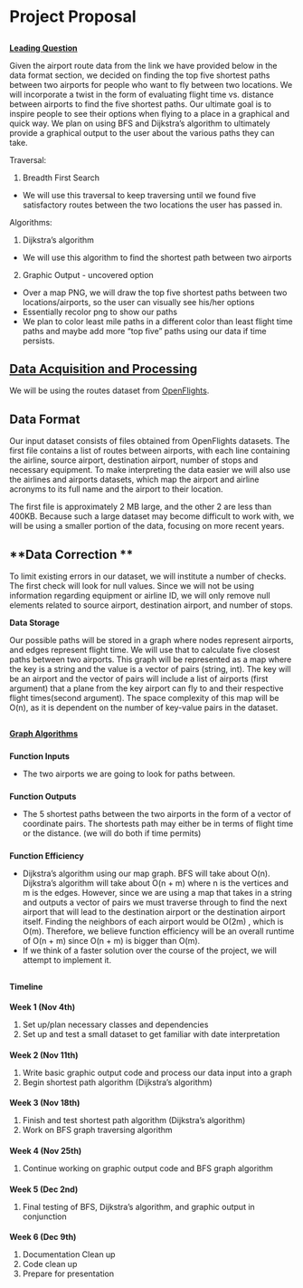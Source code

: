 # **Project Proposal**


## 
**<span style="text-decoration:underline;">Leading Question</span>**

Given the airport route data from the link we have provided below in the data format section, we decided on finding the top five shortest paths between two airports for people who want to fly between two locations. We will incorporate a twist in the form of evaluating flight time vs. distance between airports to find the five shortest paths. Our ultimate goal is to inspire people to see their options when flying to a place in a graphical and quick way. We plan on using BFS and Dijkstra’s algorithm to ultimately provide a graphical output to the user about the various paths they can take. 

Traversal:



1. Breadth First Search 
* We will use this traversal to keep traversing until we found five satisfactory routes between the two locations the user has passed in. 

Algorithms:



1. Dijkstra’s algorithm
* We will use this algorithm to find the shortest path between two airports
2. Graphic Output - uncovered option
* Over a map PNG, we will draw the top five shortest paths between two locations/airports, so the user can visually see his/her options 
* Essentially recolor png to show our paths
* We plan to color least mile paths in a different color than least flight time paths and maybe add more “top five” paths using our data if time persists.


## **<span style="text-decoration:underline;">Data Acquisition and Processing</span>**

We will be using the routes dataset from [OpenFlights](https://openflights.org/data.html#route).


## **Data Format**

Our input dataset consists of files obtained from OpenFlights datasets. The first file contains a list of routes between airports, with each line containing the airline, source airport, destination airport, number of stops and necessary equipment. To make interpreting the data easier we will also use the airlines and airports datasets, which map the airport and airline acronyms to its full name and the airport to their location.

The first file is approximately 2 MB large, and the other 2 are less than 400KB. Because such a large dataset may become difficult to work with, we will be using a smaller portion of the data, focusing on more recent years.


## **Data Correction **

To limit existing errors in our dataset, we will institute a number of checks. The first check will look for null values. Since we will not be using information regarding equipment or airline ID, we will only remove null elements related to source airport, destination airport, and number of stops.

**Data Storage**

Our possible paths will be stored in a graph where nodes represent airports, and edges represent flight time. We will use that to calculate five closest paths between two airports. This graph will be represented as a map where the key is a string and the value is a vector of pairs (string, int). The key will be an airport and the vector of pairs will include a list of airports (first argument) that a plane from the key airport can fly to and their respective flight times(second argument). The space complexity of this map will be O(n), as it is dependent on the number of key-value pairs in the dataset.



## 
**<span style="text-decoration:underline;">Graph Algorithms </span>**


### 
**Function Inputs**



* The two airports we are going to look for paths between. 

### 
**Function Outputs**

* The 5 shortest paths between the two airports in the form of a vector of coordinate pairs. The shortests path may either be in terms of flight time or the distance. (we will do both if time permits)

### 
**Function Efficiency**

* Dijkstra’s algorithm using our map graph. BFS will take about O(n). Dijkstra’s algorithm will take about O(n + m) where n is the vertices and m is the edges. However, since we are using a map that takes in a string and outputs a vector of pairs we must traverse through to find the next airport that will lead to the destination airport or the destination airport itself. Finding the neighbors of each airport would be O(2m) , which is O(m). Therefore, we believe function efficiency will be an overall runtime of O(n + m) since O(n + m) is bigger than O(m).
* If we think of a faster solution over the course of the project, we will attempt to implement it.

## 
**Timeline**


#### 
**Week 1 (Nov 4th)**

1. Set up/plan necessary classes and dependencies
2. Set up and test a small dataset to get familiar with date interpretation

#### 
**Week 2 (Nov 11th)**

1. Write basic graphic output code and process our data input into a graph
2. Begin shortest path algorithm (Dijkstra’s algorithm) 

#### 
**Week 3 (Nov 18th)**

1. Finish and test shortest path algorithm (Dijkstra’s algorithm) 
2. Work on BFS graph traversing algorithm

#### 
**Week 4 (Nov 25th)**

1. Continue working on graphic output code and BFS graph algorithm

#### 
**Week 5 (Dec 2nd)**

1. Final testing of BFS, Dijkstra’s algorithm, and graphic output in conjunction

#### 
**Week 6 (Dec 9th)**

1. Documentation Clean up 
2. Code clean up 
3. Prepare for presentation 